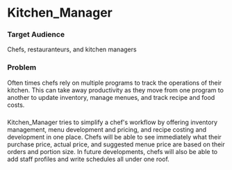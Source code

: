 # Kitchen_Manager

### Target Audience
Chefs, restauranteurs, and kitchen managers

### Problem
Often times chefs rely on multiple programs to track the operations of their kitchen. This can take away productivity as they move from one program to another to update inventory, manage menues, and track recipe and food costs.

###
Kitchen_Manager tries to simplify a chef's workflow by offering inventory management, menu development and pricing, and recipe costing and development in one place. Chefs will be able to see immediately what their purchase price, actual price, and suggested menue price are based on their orders and portion size. In future developments, chefs will also be able to add staff profiles and write schedules all under one roof.  
